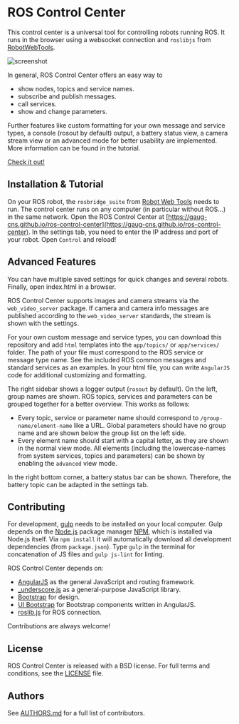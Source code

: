 # ROS Control Center

This control center is a universal tool for controlling robots running ROS. It runs in the browser using a websocket connection and `roslibjs` from [RobotWebTools](http://robotwebtools.org).

![screenshot](https://raw.githubusercontent.com/gaug-cns/ros-control-center/master/assets/images/screenshot.png)

In general, ROS Control Center offers an easy way to
 - show nodes, topics and service names.
 - subscribe and publish messages.
 - call services.
 - show and change parameters.

Further features like custom formatting for your own message and service types, a console (rosout by default) output, a battery status view, a camera stream view or an advanced mode for better usability are implemented. More information can be found in the tutorial.

[Check it out!](https://gaug-cns.github.io/ros-control-center)


## Installation & Tutorial

On your ROS robot, the `rosbridge_suite` from [Robot Web Tools](http://robotwebtools.org) needs to run. The control center runs on any computer (in particular without ROS...) in the same network. Open the ROS Control Center at [https://gaug-cns.github.io/ros-control-center](https://gaug-cns.github.io/ros-control-center). In the settings tab, you need to enter the IP address and port of your robot. Open `Control` and reload!


## Advanced Features

You can have multiple saved settings for quick changes and several robots. Finally, open index.html in a browser.

ROS Control Center supports images and camera streams via the `web_video_server` package. If camera and camera info messages are published according to the `web_video_server` standards, the stream is shown with the settings.

For your own custom message and service types, you can download this repository and add `html` templates into the `app/topics/` or `app/services/` folder. The path of your file must correspond to the ROS service or message type name. See the included ROS common messages and standard services as an examples. In your html file, you can write `AngularJS` code for additional customizing and formatting.

The right sidebar shows a logger output (`rosout` by default). On the left, group names are shown. ROS topics,
services and parameters can be grouped together for a better overview. This works as follows:
- Every topic, service or parameter name should correspond to `/group-name/element-name` like a URL. Global parameters should have no group name and are shown below the group list on the left side.
- Every element name should start with a capital letter, as they are shown in the normal view mode. All elements (including the lowercase-names from system services, topics and parameters) can be shown by enabling the `advanced` view mode.

In the right bottom corner, a battery status bar can be shown. Therefore, the battery topic can be adapted in the settings tab.


## Contributing

For development, [gulp](http://gulpjs.com) needs to be installed on your local computer. Gulp depends on the [Node.js](https://nodejs.org/en/) package manager [NPM](https://www.npmjs.com), which is installed via Node.js itself. Via `npm install` it will automatically download all development dependencies (from `package.json`). Type `gulp` in the terminal for concatenation of JS files and `gulp js-lint` for linting.

ROS Control Center depends on:
 - [AngularJS](https://www.angularjs.org/) as the general JavaScript and routing framework.
 - [\_underscore.js](http://underscorejs.org) as a general-purpose JavaScript library.
 - [Bootstrap](http://getbootstrap.com/) for design.
 - [UI Bootstrap](http://angular-ui.github.io/bootstrap/) for Bootstrap components written in AngularJS.
 - [roslib.js](http://robotwebtools.org) for ROS connection.

Contributions are always welcome!


## License

ROS Control Center is released with a BSD license. For full terms and conditions, see the [LICENSE](https://github.com/gaug-cns/ros-control-center/blob/master/LICENSE) file.


## Authors

See [AUTHORS.md](https://github.com/gaug-cns/ros-control-center/blob/master/AUTHORS.md) for a full list of contributors.
